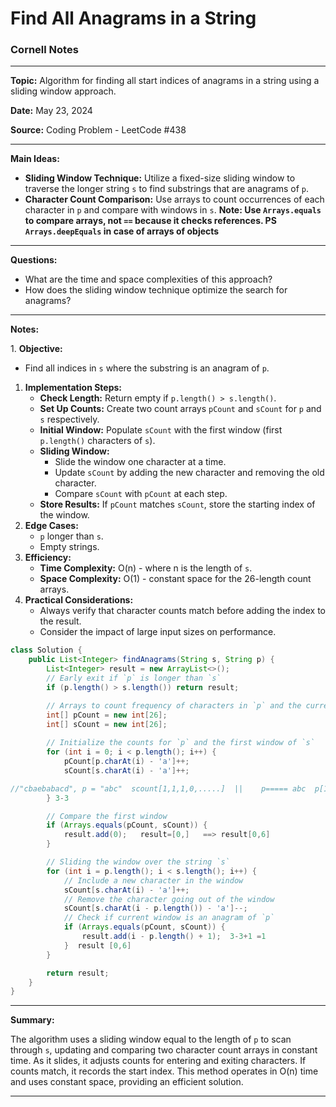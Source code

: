 # Find All Anagrams in a String

### **Cornell Notes**

* * *

  

**Topic:** Algorithm for finding all start indices of anagrams in a string using a sliding window approach.

  

**Date:** May 23, 2024

  

**Source:** Coding Problem - LeetCode #438

* * *

  

**Main Ideas:**

  

*   **Sliding Window Technique:** Utilize a fixed-size sliding window to traverse the longer string `s` to find substrings that are anagrams of `p`.
*   **Character Count Comparison:** Use arrays to count occurrences of each character in `p` and compare with windows in `s`.  **Note: Use `Arrays.equals` to compare arrays, not `==` because it checks references. PS  `Arrays.deepEquals` in case of arrays of objects**

* * *

  

**Questions:**

  

*   What are the time and space complexities of this approach?
*   How does the sliding window technique optimize the search for anagrams?

* * *

  

**Notes:**

1\. **Objective:**

  

*   Find all indices in `s` where the substring is an anagram of `p`.

  

1. **Implementation Steps:**
    *   **Check Length:** Return empty if `p.length() > s.length()`.
    *   **Set Up Counts:** Create two count arrays `pCount` and `sCount` for `p` and `s` respectively.
    *   **Initial Window:** Populate `sCount` with the first window (first `p.length()` characters of `s`).
    *   **Sliding Window:**
        *   Slide the window one character at a time.
        *   Update `sCount` by adding the new character and removing the old character.
        *   Compare `sCount` with `pCount` at each step.
    *   **Store Results:** If `pCount` matches `sCount`, store the starting index of the window.
2. **Edge Cases:**
    *   `p` longer than `s`.
    *   Empty strings.
3. **Efficiency:**
    *   **Time Complexity:** O(n) - where n is the length of `s`.
    *   **Space Complexity:** O(1) - constant space for the 26-length count arrays.
4. **Practical Considerations:**
    *   Always verify that character counts match before adding the index to the result.
    *   Consider the impact of large input sizes on performance.

```java
class Solution {
    public List<Integer> findAnagrams(String s, String p) {
        List<Integer> result = new ArrayList<>();
        // Early exit if `p` is longer than `s`
        if (p.length() > s.length()) return result;

        // Arrays to count frequency of characters in `p` and the current window in `s`
        int[] pCount = new int[26];
        int[] sCount = new int[26];
        
        // Initialize the counts for `p` and the first window of `s`
        for (int i = 0; i < p.length(); i++) {
            pCount[p.charAt(i) - 'a']++;
            sCount[s.charAt(i) - 'a']++;

//"cbaebabacd", p = "abc"  scount[1,1,1,0,.....]  ||    p===== abc  p[1,1,1,000000]
        } 3-3

        // Compare the first window
        if (Arrays.equals(pCount, sCount)) {
            result.add(0);   result=[0,]   ==> result[0,6]
        }

        // Sliding the window over the string `s`
        for (int i = p.length(); i < s.length(); i++) {
            // Include a new character in the window
            sCount[s.charAt(i) - 'a']++;
            // Remove the character going out of the window
            sCount[s.charAt(i - p.length()) - 'a']--;
            // Check if current window is an anagram of `p`
            if (Arrays.equals(pCount, sCount)) {
                result.add(i - p.length() + 1);  3-3+1 =1
            }  result [0,6]
        }

        return result;
    }
}
```

* * *

  

**Summary:**

The algorithm uses a sliding window equal to the length of `p` to scan through `s`, updating and comparing two character count arrays in constant time. As it slides, it adjusts counts for entering and exiting characters. If counts match, it records the start index. This method operates in O(n) time and uses constant space, providing an efficient solution.

* * *
